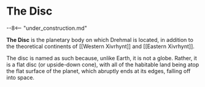 # The Disc

--8<-- "under_construction.md"

**The Disc** is the planetary body on which Drehmal is located, in addition to the theoretical continents of [[Western Xivrhynt]] and [[Eastern Xivrhynt]].

The disc is named as such because, unlike Earth, it is not a globe. Rather, it is a flat disc (or upside-down cone), with all of the habitable land being atop the flat surface of the planet, which abruptly ends at its edges, falling off into space.